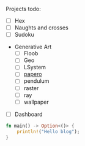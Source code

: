 Projects todo:

- [ ] Hex
- [ ] Naughts and crosses
- [ ] Sudoku
- Generative Art
    - [ ] Floob
    - [ ] Geo
    - [ ] LSystem
    - [ ] [papero](/blog/papero) 
    - [ ] pendulum
    - [ ] raster
    - [ ] ray
    - [ ] wallpaper
- [ ] Dashboard

``` rust
fn main() -> Option<()> {
    println!("Hello blog");
}
```